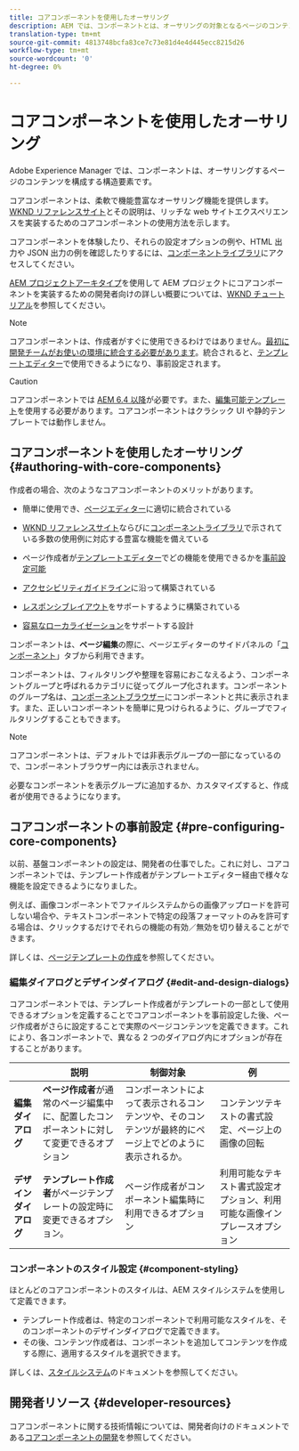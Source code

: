 ```yaml
---
title: コアコンポーネントを使用したオーサリング
description: AEM では、コンポーネントとは、オーサリングの対象となるページのコンテンツを構成する構造要素のことです。コアコンポーネントは、柔軟で機能豊富なオーサリング機能を提供します。
translation-type: tm+mt
source-git-commit: 4813748bcfa83ce7c73e81d4e4d445ecc8215d26
workflow-type: tm+mt
source-wordcount: '0'
ht-degree: 0%

---
```



# コアコンポーネントを使用したオーサリング

Adobe Experience Manager では、コンポーネントは、オーサリングするページのコンテンツを構成する構造要素です。

コアコンポーネントは、柔軟で機能豊富なオーサリング機能を提供します。[WKND リファレンスサイト](https://wknd.site)とその説明は、リッチな web サイトエクスペリエンスを実装するためのコアコンポーネントの使用方法を示します。

コアコンポーネントを体験したり、それらの設定オプションの例や、HTML 出力や JSON 出力の例を確認したりするには、[コンポーネントライブラリ](https://adobe.com/go/aem_cmp_library_jp)にアクセスしてください。

[AEM プロジェクトアーキタイプ](/help/developing/archetype/overview.md)を使用して AEM プロジェクトにコアコンポーネントを実装するための開発者向けの詳しい概要については、[WKND チュートリアル](https://docs.adobe.com/content/help/ja-JP/experience-manager-learn/getting-started-wknd-tutorial-develop/overview.html)を参照してください。

>[!NOTE]
>
>コアコンポーネントは、作成者がすぐに使用できるわけではありません。[最初に開発チームがお使いの環境に統合する必要があります](/help/get-started/using.md)。統合されると、[テンプレートエディター](https://docs.adobe.com/content/help/ja-JP/experience-manager-cloud-service/sites/authoring/features/templates.html)で使用できるようになり、事前設定されます。

>[!CAUTION]
>
>コアコンポーネントでは [AEM 6.4 以降](/help/versions.md)が必要です。また、[編集可能テンプレート](https://docs.adobe.com/content/help/ja-JP/experience-manager-cloud-service/sites/authoring/features/templates.html)を使用する必要があります。コアコンポーネントはクラシック UI や静的テンプレートでは動作しません。

## コアコンポーネントを使用したオーサリング {#authoring-with-core-components}

作成者の場合、次のようなコアコンポーネントのメリットがあります。

* 簡単に使用でき、[ページエディター](https://docs.adobe.com/content/help/ja-JP/experience-manager-cloud-service/sites/authoring/fundamentals/editing-content.html)に適切に統合されている

* [WKND リファレンスサイト](https://wknd.site)ならびに[コンポーネントライブラリ](https://adobe.com/go/aem_cmp_library_jp)で示されている多数の使用例に対応する豊富な機能を備えている

* ページ作成者が[テンプレートエディター](https://docs.adobe.com/content/help/ja-JP/experience-manager-cloud-service/sites/authoring/features/templates.html)でどの機能を使用できるかを[事前設定可能](#pre-configuring-core-components)

* [アクセシビリティガイドライン](https://docs.adobe.com/content/help/ja-JP/experience-manager-cloud-service/sites/authoring/fundamentals/accessible-content.html)に沿って構築されている

* [レスポンシブレイアウト](https://docs.adobe.com/content/help/ja-JP/experience-manager-cloud-service/sites/authoring/features/responsive-layout.html)をサポートするように構築されている

* [容易なローカライゼーション](localization.md)をサポートする設計

コンポーネントは、**ページ編集**&#x200B;の際に、ページエディターのサイドパネルの「[コンポーネント](https://docs.adobe.com/content/help/ja-JP/experience-manager-cloud-service/sites/authoring/fundamentals/editing-content.html)」タブから利用できます。

コンポーネントは、フィルタリングや整理を容易におこなえるよう、コンポーネントグループと呼ばれるカテゴリに従ってグループ化されます。コンポーネントのグループ名は、[コンポーネントブラウザー](https://docs.adobe.com/content/help/ja-JP/experience-manager-cloud-service/sites/authoring/fundamentals/editing-content.html)にコンポーネントと共に表示されます。また、正しいコンポーネントを簡単に見つけられるように、グループでフィルタリングすることもできます。

>[!NOTE]
>
>コアコンポーネントは、デフォルトでは非表示グループの一部になっているので、コンポーネントブラウザー内には表示されません。
>
>必要なコンポーネントを表示グループに追加するか、カスタマイズすると、作成者が使用できるようになります。

## コアコンポーネントの事前設定 {#pre-configuring-core-components}

以前、基盤コンポーネントの設定は、開発者の仕事でした。これに対し、コアコンポーネントでは、テンプレート作成者がテンプレートエディター経由で様々な機能を設定できるようになりました。

例えば、画像コンポーネントでファイルシステムからの画像アップロードを許可しない場合や、テキストコンポーネントで特定の段落フォーマットのみを許可する場合は、クリックするだけでそれらの機能の有効／無効を切り替えることができます。

詳しくは、[ページテンプレートの作成](https://docs.adobe.com/content/help/ja-JP/experience-manager-cloud-service/sites/authoring/features/templates.html)を参照してください。

### 編集ダイアログとデザインダイアログ {#edit-and-design-dialogs}

コアコンポーネントでは、テンプレート作成者がテンプレートの一部として使用できるオプションを定義することでコアコンポーネントを事前設定した後、ページ作成者がさらに設定することで実際のページコンテンツを定義できます。これにより、各コンポーネントで、異なる 2 つのダイアログ内にオプションが存在することがあります。

|  | 説明 | 制御対象 | 例 |
|--- |--- |--- |--- |
| **編集ダイアログ** | **ページ作成者**&#x200B;が通常のページ編集中に、配置したコンポーネントに対して変更できるオプション | コンポーネントによって表示されるコンテンツや、そのコンテンツが最終的にページ上でどのように表示されるか。 | コンテンツテキストの書式設定、ページ上の画像の回転 |
| **デザインダイアログ** | **テンプレート作成者**&#x200B;がページテンプレートの設定時に変更できるオプション。 | ページ作成者がコンポーネント編集時に利用できるオプション | 利用可能なテキスト書式設定オプション、利用可能な画像インプレースオプション |

### コンポーネントのスタイル設定 {#component-styling}

ほとんどのコアコンポーネントのスタイルは、AEM スタイルシステムを使用して定義できます。

* テンプレート作成者は、特定のコンポーネントで利用可能なスタイルを、そのコンポーネントのデザインダイアログで定義できます。
* その後、コンテンツ作成者は、コンポーネントを追加してコンテンツを作成する際に、適用するスタイルを選択できます。

詳しくは、[スタイルシステム](https://docs.adobe.com/content/help/ja-JP/experience-manager-cloud-service/sites/authoring/features/style-system.html)のドキュメントを参照してください。

## 開発者リソース {#developer-resources}

コアコンポーネントに関する技術情報については、開発者向けのドキュメントである[コアコンポーネントの開発](/help/developing/overview.md)を参照してください。

